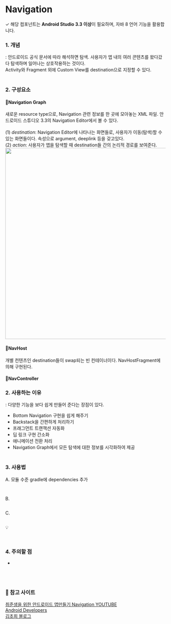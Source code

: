 # Navigation
✓ 해당 컴포넌트는 **Android Studio 3.3 이상**이 필요하며, 자바 8 언어 기능을 활용합니다.

### 1. 개념
: 안드로이드 공식 문서에 따라 해석하면 탐색. 사용자가 앱 내의 여러 콘텐츠를 왔다갔다 탐색하며 일어나는 상호작용하는 것이다. <br>
Activity와 Fragment 외에 Custom View를 destination으로 지정할 수 있다.
<br><br>

### 2. 구성요소
#### 🔹Navigation Graph 
새로운 resource type으로, Navigation 관련 정보를 한 곳에 모아놓는 XML 파일. 안드로이드 스튜디오 3.3의 Navigation Editor에서 볼 수 있다. <br><br>
(1) _destination_: Navigation Editor에 나타나는 화면들로, 사용자가 이동(탐색)할 수 있는 화면들이다. 속성으로 argument, deeplink 등을 갖고있다.  <br>
(2) _action_: 사용자가 앱을 탐색할 때 destination들 간의 논리적 경로를 보여준다. <br>
<img src="https://user-images.githubusercontent.com/44793355/165335575-b4da289f-8112-487e-947c-37e8416f05cb.png"  width="600" />

#### 🔹NavHost
개별 컨텐츠인 destination들이 swap되는 빈 컨테이너이다. NavHostFragment에 의해 구현된다. 
 
#### 🔹NavController


### 2. 사용하는 이유
: 다양한 기능을 보다 쉽게 만들어 준다는 장점이 있다. 

- Bottom Navigation 구현을 쉽게 해주기
- Backstack을 간편하게 처리하기
- 프래그먼트 트랜잭션 자동화
- 딥 링크 구현 간소화
- 애니메이션 전환 처리
- Navigation Graph에서 모든 탐색에 대한 정보를 시각화하여 제공
<br><br>

### 3. 사용법
A. 모듈 수준 gradle에 dependencies 추가
```
 
```

B. 
```Kotlin

```

C. 
```Kotlin

```
💡

<br>

### 4. 주의할 점
- 



<br><br>
### 🧱 참고 사이트
[취준생을 위한 안드로이드 앱만들기 Navigation YOUTUBE](https://www.youtube.com/watch?v=4CrNKxoN_Dg) <br>
[Android Developers](https://developer.android.com/guide/navigation/navigation-getting-started) <br>
[김초희 블로그](https://choheeis.github.io/newblog//articles/2020-08/navigation)
